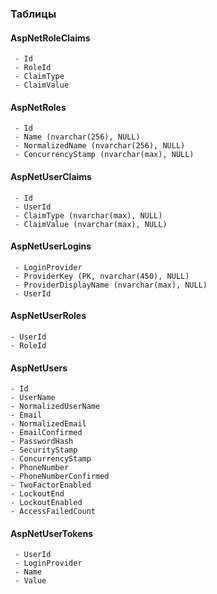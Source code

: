 ### Таблицы
#### AspNetRoleClaims
     - Id
     - RoleId
     - ClaimType
     - ClaimValue      
#### AspNetRoles
     - Id
     - Name (nvarchar(256), NULL)
     - NormalizedName (nvarchar(256), NULL)
     - ConcurrencyStamp (nvarchar(max), NULL)
#### AspNetUserClaims
     - Id
     - UserId
     - ClaimType (nvarchar(max), NULL)
     - ClaimValue (nvarchar(max), NULL)
#### AspNetUserLogins
     - LoginProvider
     - ProviderKey (PK, nvarchar(450), NULL)
     - ProviderDisplayName (nvarchar(max), NULL)
     - UserId
#### AspNetUserRoles
    - UserId
    - RoleId
#### AspNetUsers
    - Id
    - UserName
    - NormalizedUserName
    - Email
    - NormalizedEmail
    - EmailConfirmed
    - PasswordHash
    - SecurityStamp
    - ConcurrencyStamp
    - PhoneNumber
    - PhoneNumberConfirmed
    - TwoFactorEnabled
    - LockoutEnd
    - LockoutEnabled
    - AccessFailedCount
#### AspNetUserTokens
     - UserId
     - LoginProvider
     - Name
     - Value
